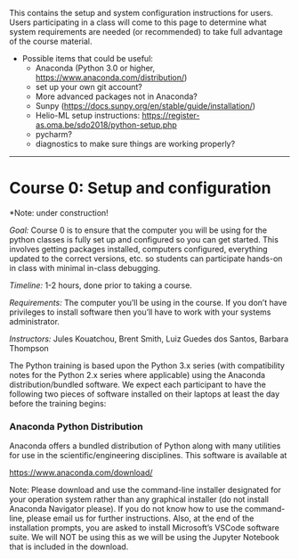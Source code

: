 This contains the setup and system configuration instructions for users.  Users participating in a class will come to this page to determine what system requirements are needed (or recommended) to take full advantage of the course material.  

* Possible items that could be useful: 
  * Anaconda (Python 3.0 or higher, https://www.anaconda.com/distribution/)  
  * set up your own git account?
  * More advanced packages not in Anaconda?
  * Sunpy (https://docs.sunpy.org/en/stable/guide/installation/)
  * Helio-ML setup instructions:  https://register-as.oma.be/sdo2018/python-setup.php
  * pycharm? 
  * diagnostics to make sure things are working properly?

---
# Course 0:  Setup and configuration

*Note: under construction!  

_Goal:_  Course 0 is to ensure that the computer you will be using for the python classes is fully set up and configured so you can get started.  This involves getting packages installed, computers configured, everything updated to the correct versions, etc. so students can participate hands-on in class with minimal in-class debugging.  

_Timeline:_  1-2 hours, done prior to taking a course.  

_Requirements:_  The computer you’ll be using in the course. If you don’t have privileges to install software then you’ll have to work with your systems administrator. 

_Instructors:_  Jules Kouatchou, Brent Smith, Luiz Guedes dos Santos, Barbara Thompson

The Python training is based upon the Python 3.x series (with compatibility notes for the Python 2.x series where applicable) using the Anaconda distribution/bundled software. We expect each participant to have the following two pieces of software installed on their laptops at least the day before the training begins:

### Anaconda Python Distribution
Anaconda offers a bundled distribution of Python along with many utilities for use in the scientific/engineering disciplines. This software is available at

https://www.anaconda.com/download/

Note: Please download and use the command-line installer designated for your operation system rather than any graphical installer (do not install Anaconda Navigator please). If you do not know how to use the command-line, please email us for further instructions. Also, at the end of the installation prompts, you are asked to install Microsoft’s VSCode software suite. We will NOT be using this as we will be using the Jupyter Notebook that is included in the download.
